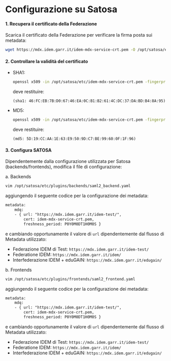 # Configurazione su Satosa

#### 1. Recupera il certificato della Federazione

Scarica il certificato della Federazione per verificare la firma posta sui metadata:

``` bash
wget https://mdx.idem.garr.it/idem-mdx-service-crt.pem -O /opt/satosa/etc/idem-mdx-service-crt.pem
```

#### 2. Controllare la validità del certificato

- SHA1:

    ```bash
    openssl x509 -in /opt/satosa/etc/idem-mdx-service-crt.pem -fingerprint -sha1 -noout
    ```

    deve restituire:

    `(sha1: 46:FC:EB:7B:D0:67:46:EA:0C:B1:B2:61:4C:DC:37:DA:BD:B4:8A:95)`

- MD5:

    ```bash
    openssl x509 -in /opt/satosa/etc/idem-mdx-service-crt.pem -fingerprint -md5 -noout
    ```

    deve restituire:

    `(md5: 5D:19:CC:AA:1E:63:E9:50:9D:C7:BE:99:60:0F:1F:96)`

#### 3. Configura SATOSA

Dipendentemente dalla configurazione utilizzata per Satosa
(backends/frontends), modifica il file di configurazione:

a. Backends

```bash
vim /opt/satosa/etc/plugins/backends/saml2_backend.yaml
```

aggiungendo il seguente codice per la configurazione dei metadata:

``` default
metadata:
    mdq: 
    - { url: "https://mdx.idem.garr.it/idem-test/", 
        cert: idem-mdx-service-crt.pem, 
        freshness_period: P0Y0M0DT1H0M0S }
```

e cambiando opportunamente il valore di `url` dipendentemente dal flusso di Metadata utilizzato:

- Federazione IDEM di Test: `https://mdx.idem.garr.it/idem-test/`
- Federatione IDEM: `https://mdx.idem.garr.it/idem/`
- Interfederazione IDEM + eduGAIN: `https://mdx.idem.garr.it/edugain/`

b. Frontends

``` bash
vim /opt/satosa/etc/plugins/frontends/saml2_frontend.yaml
```

aggiungendo il seguente codice per la configurazione dei
metadata:

``` default
metadata:
    mdq: 
    - { url: "https://mdx.idem.garr.it/idem-test/", 
        cert: idem-mdx-service-crt.pem, 
        freshness_period: P0Y0M0DT1H0M0S }
```

e cambiando opportunamente il valore di `url` dipendentemente
dal flusso di Metadata utilizzato:

- Federazione IDEM di Test: `https://mdx.idem.garr.it/idem-test/`
- Federatione IDEM: `https://mdx.idem.garr.it/idem/`
- Interfederazione IDEM + eduGAIN: `https://mdx.idem.garr.it/edugain/`

